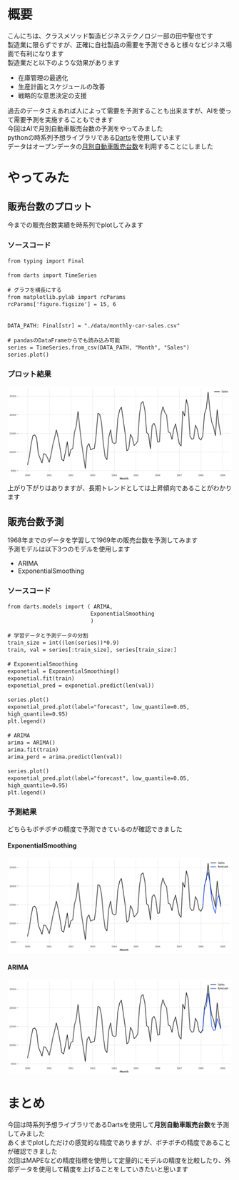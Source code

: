 # 概要
こんにちは、クラスメソッド製造ビジネステクノロジー部の田中聖也です  
製造業に限らずですが、正確に自社製品の需要を予測できると様々なビジネス場面で有利になります  
製造業だと以下のような効果があります  
- 在庫管理の最適化
- 生産計画とスケジュールの改善
- 戦略的な意思決定の支援

過去のデータさえあれば人によって需要を予測することも出来ますが、AIを使って需要予測を実施することもできます  
今回はAIで月別自動車販売台数の予測をやってみました  
pythonの時系列予想ライブラリである[Darts](https://unit8co.github.io/darts/README.html)を使用しています  
データはオープンデータの[月別自動車販売台数](https://github.com/jbrownlee/Datasets)を利用することにしました

# やってみた
## 販売台数のプロット
今までの販売台数実績を時系列でplotしてみます
### ソースコード
```plot.py:python
from typing import Final

from darts import TimeSeries

# グラフを横長にする
from matplotlib.pylab import rcParams
rcParams['figure.figsize'] = 15, 6


DATA_PATH: Final[str] = "./data/monthly-car-sales.csv"

# pandasのDataFrameからでも読み込み可能
series = TimeSeries.from_csv(DATA_PATH, "Month", "Sales")
series.plot()
```
### プロット結果
![](./images/plot_result.png)  
上がり下がりはありますが、長期トレンドとしては上昇傾向であることがわかります  

## 販売台数予測
1968年までのデータを学習して1969年の販売台数を予測してみます  
予測モデルは以下3つのモデルを使用します  
- ARIMA
- ExponentialSmoothing
### ソースコード
```pred.py:python
from darts.models import ( ARIMA,
                          ExponentialSmoothing
                          )

# 学習データと予測データの分割
train_size = int((len(series))*0.9)
train, val = series[:train_size], series[train_size:]

# ExponentialSmoothing
exponetial = ExponentialSmoothing()
exponetial.fit(train)
exponetial_pred = exponetial.predict(len(val))

series.plot()
exponetial_pred.plot(label="forecast", low_quantile=0.05, high_quantile=0.95)
plt.legend()

# ARIMA
arima = ARIMA()
arima.fit(train)
arima_perd = arima.predict(len(val))

series.plot()
exponetial_pred.plot(label="forecast", low_quantile=0.05, high_quantile=0.95)
plt.legend()
```

### 予測結果
どちらもボチボチの精度で予測できているのが確認できました
#### ExponentialSmoothing
![](./images/exponetial_pred_result.png)
#### ARIMA
![](./images/arima_pred_result.png)  

# まとめ
今回は時系列予想ライブラリであるDartsを使用して**月別自動車販売台数**を予測してみました  
あくまでplotしただけの感覚的な精度でありますが、ボチボチの精度であることが確認できました  
次回はMAPEなどの精度指標を使用して定量的にモデルの精度を比較したり、外部データを使用して精度を上げることをしていきたいと思います  